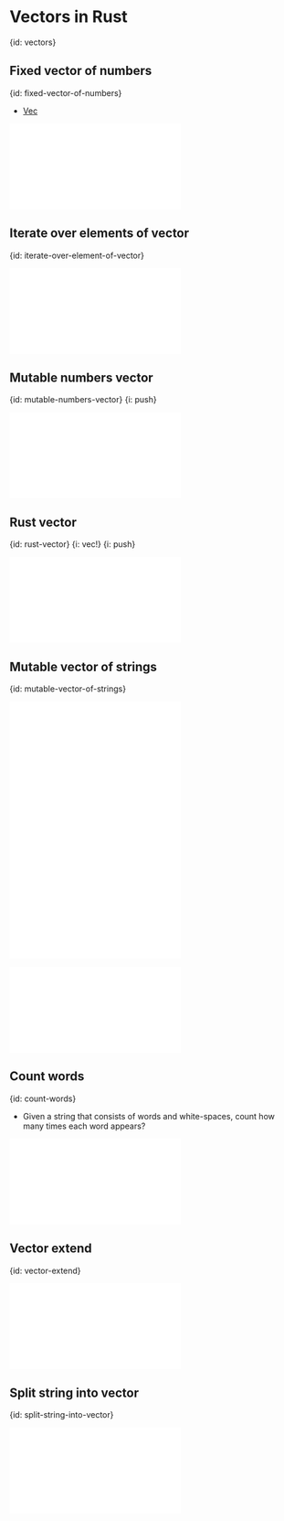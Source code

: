 # Vectors in Rust
{id: vectors}

## Fixed vector of numbers
{id: fixed-vector-of-numbers}

* [Vec](https://doc.rust-lang.org/std/vec/struct.Vec.html)

![](examples/vectors/numbers.rs)

## Iterate over elements of vector
{id: iterate-over-element-of-vector}

![](examples/vectors/numbers_iterate.rs)

## Mutable numbers vector
{id: mutable-numbers-vector}
{i: push}

![](examples/vectors/mutable_numbers_vector.rs)


## Rust vector
{id: rust-vector}
{i: vec!}
{i: push}

![](examples/vectors/vector_with_type.rs)

## Mutable vector of strings
{id: mutable-vector-of-strings}

![](examples/vectors/mutable_vector_of_strings_one.rs)
![](examples/vectors/vector_of_strings.rs)
![](examples/vectors/mutable_vector_of_strings_more.rs)

![](examples/vectors/mutable_empty_vector.rs)

## Count words
{id: count-words}

* Given a string that consists of words and white-spaces, count how many times each word appears?

![](examples/vectors/count_words.rs)

## Vector extend
{id: vector-extend}

![](examples/vectors/extend.rs)

## Split string into vector
{id: split-string-into-vector}

![](examples/vectors/split_string_into_vector.rs)
